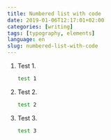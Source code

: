 ```yaml
---
title: Numbered list with code
date: 2019-01-06T12:17:01+02:00
categories: [writing]
tags: [typography, elements]
language: en
slug: numbered-list-with-code
---
```


1. Test 1.

    ```bash
    test 1
    ```
2. Test 2.

    ```bash
    test 2
    ```

3. Test 3.

    ```bash
    test 3
    ```
